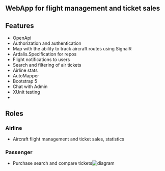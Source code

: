 ## WebApp for flight management and ticket sales
## Features
- OpenApi
- Authorization and authentication
- Map with the ability to track aircraft routes using SignalR
- Ardalis.Specification for repos 
- Flight notifications to users
- Search and filtering of air tickets
- Airline stats
- AutoMapper
- Bootstrap 5 
- Chat with Admin
- XUnit testing
-
## Roles
### Airline 
- Aircraft flight management and ticket sales, statistics
### Passenger
- Purchase search and compare tickets![diagram](https://user-images.githubusercontent.com/56976694/215276428-378cb094-15ce-4a7e-b620-0ceb3841ca83.png)
